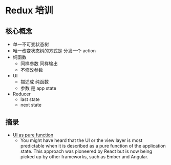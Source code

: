 # Redux 培训

## 核心概念

- 单一不可变状态树
- 唯一改变状态树的方式是 分发一个 action
- 纯函数
  - 同样参数 同样输出
  - 不修改参数
- UI
  - 描述成 纯函数
  - 参数 是 app state
- Reducer
  - last state
  - next state

## 摘录

- [UI as pure function](https://egghead.io/lessons/react-redux-the-reducer-function)
  - You might have heard that the UI or the view layer is most predictable when it is described as a pure function of the application state. This approach was pioneered by React but is now being picked up by other frameworks, such as Ember and Angular.
